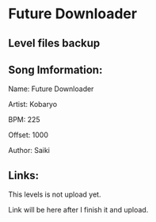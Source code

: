 # Future Downloader
<h2>Level files backup</h2>

## Song Imformation:
<p>Name: Future Downloader</p>
<p>Artist: Kobaryo</p>
<p>BPM: 225</p>
<p>Offset: 1000</p>
<p>Author: Saiki</p>

## Links:
<p> This levels is not upload yet.
<p> Link will be here after I finish it and upload.